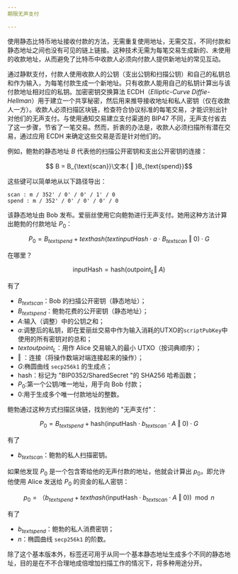 ```yaml
---
期限无声支付

---
```

使用静态比特币地址接收付款的方法，无需重复使用地址，无需交互，不同付款和静态地址之间也没有可见的链上链接。这种技术无需为每笔交易生成新的、未使用的收款地址，从而避免了比特币中收款人必须向付款人提供新地址的常见互动。

通过静默支付，付款人使用收款人的公钥（支出公钥和扫描公钥）和自己的私钥总和作为输入，为每笔付款生成一个新地址。只有收款人能用自己的私钥计算出与该付款地址相对应的私钥。加密密钥交换算法 ECDH（*Elliptic-Curve Diffie-Hellman*）用于建立一个共享秘密，然后用来推导接收地址和私人密钥（仅在收款人一方）。收款人必须扫描区块链，检查符合协议标准的每笔交易，才能识别出针对他们的无声支付。与使用通知交易建立支付渠道的 BIP47 不同，无声支付省去了这一步骤，节省了一笔交易。然而，折衷的办法是，收款人必须扫描所有潜在交易，通过应用 ECDH 来确定这些交易是否是针对他们的。

例如，鲍勃的静态地址 $B$ 代表他的扫描公开密钥和支出公开密钥的连接：

$$ B = B_{\text{scan}}\文本{ ‖ }B_{text{spend}}$$

这些键可以简单地从以下路径导出：

```text
scan : m / 352' / 0' / 0' / 1' / 0
spend : m / 352' / 0' / 0' / 0' / 0
```

该静态地址由 Bob 发布。爱丽丝使用它向鲍勃进行无声支付。她用这种方法计算出鲍勃的付款地址 $P_0$：

$$ P_0 = B_{text{spend}}+ text{hash}(text{inputHash} \cdot a \cdot B_{text{scan}} \text{ ‖ } 0) \cdot G $$

在哪里？

$$ \text{inputHash} = \text{hash}(\text{outpoint}_L \text{‖ } A) $$

有了


- $B_{text{scan}}$：Bob 的扫描公开密钥（静态地址）；
- $B_{text{spend}}$：鲍勃花费的公开密钥（静态地址）；
- $A$:输入（调整）中的公钥之和；
- $a$:调整后的私钥，即在爱丽丝交易中作为输入消耗的UTXO的`scriptPubKey`中使用的所有密钥对的总和；
- $text{outpoint}_L$：用作 Alice 交易输入的最小 UTXO（按词典顺序）；
- $\text{ ‖ }$：连接（将操作数端对端连接起来的操作）；
- $G$:椭圆曲线 `secp256k1` 的生成点；
- $\text{hash}$：标记为 "BIP0352/SharedSecret "的 SHA256 哈希函数；
- $P_0$:第一个公钥/唯一地址，用于向 Bob 付款；
- $0$:用于生成多个唯一付款地址的整数。

鲍勃通过这种方式扫描区块链，找到他的 "无声支付"：

$$ P_0 = B_{text{spend}}+ \text{hash}(\text{inputHash} \cdot b_{text{scan}} \cdot A \text{ ‖ } 0) \cdot G $$

有了


- $b_{text{scan}}$：鲍勃的私人扫描密钥。

如果他发现 $P_0$ 是一个包含寄给他的无声付款的地址，他就会计算出 $p_0$，即允许他使用 Alice 发送给 $P_0$ 的资金的私人密钥：

$$ p_0 = （ b_{text{spend}}+ text{hash}(\text{inputHash} \cdot b_{text{scan}} \cdot A \text{ ‖ } 0)) \mod n $$

有了


- $b_{text{spend}}$：鲍勃的私人消费密钥；
- $n$：椭圆曲线 `secp256k1` 的阶数。

除了这个基本版本外，标签还可用于从同一个基本静态地址生成多个不同的静态地址，目的是在不不合理地成倍增加扫描工作的情况下，将多种用途分开。
